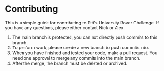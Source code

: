 # Contributing

This is a simple guide for contributing to Pitt's University Rover Challenge. If you have any questions, please either contact Nick or Alex.

1. The main branch is protected, you can not directly push commits to this branch.
2. To perform work, please create a new branch to push commits into.
3. When you have finished and tested your code, make a pull request. You need one approval to merge any commits into the main branch.
4. After the merge, the branch must be deleted or archived.
